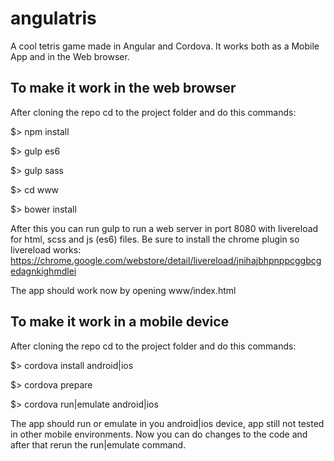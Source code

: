# angulatris
A cool tetris game made in Angular and Cordova. It works both as a Mobile App and in the Web browser.

## To make it work in the web browser
After cloning the repo cd to the project folder and do this commands:

$> npm install

$> gulp es6

$> gulp sass

$> cd www

$> bower install


After this you can run gulp to run a web server in port 8080 with livereload for html, scss and js (es6) files.
Be sure to install the chrome plugin so livereload works: https://chrome.google.com/webstore/detail/livereload/jnihajbhpnppcggbcgedagnkighmdlei

The app should work now by opening www/index.html



## To make it work in a mobile device
After cloning the repo cd to the project folder and do this commands:

$> cordova install android|ios

$> cordova prepare

$> cordova run|emulate android|ios


The app should run or emulate in you android|ios device, app still not tested in other mobile environments.
Now you can do changes to the code and after that rerun the run|emulate command.
